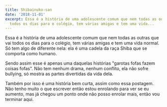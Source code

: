 ```yaml
---
title: Shibainuko-san
date: '2018-11-01'
excerpt: Essa é a história de uma adolescente comum que nem todas as outras que vai
  todos os dias para o colégio, tem várias amigas e tem uma vida...
---
```




Essa é a história de uma adolescente comum que nem todas as outras que vai todos os dias para o colégio, tem várias amigas e tem uma vida normal. Só tem algo de diferente nela: ela é uma cadela da raça Shiba que se comporta como humano.

Sendo assim esse é apenas uma daquelas histórias "garotas fofas fazem coisas fofas". Não tem nenhum drama, nenhum conflito, ela não sofre bullying, só mostra as partes divertidas da vida dela.

Também por isso é uma história bem curta, assim como essa postagem. Não tenho muito o que escrever então estou enrolando para ver se eu aumento, mas já chegou um ponto onde não posso enrolar mais, então vou terminar aqui.